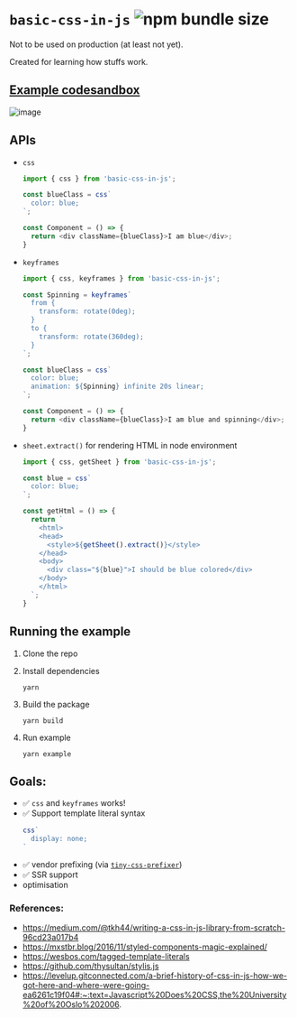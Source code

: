 # `basic-css-in-js` ![npm bundle size](https://img.shields.io/bundlephobia/minzip/basic-css-in-js?style=for-the-badge)

Not to be used on production (at least not yet). 

Created for learning how stuffs work.

## [Example codesandbox](https://codesandbox.io/s/heuristic-wescoff-x8wpi?file=/src/App.js)
![image](https://user-images.githubusercontent.com/7252454/94280844-19aabe00-ff78-11ea-8b28-513f784589f7.png)


## APIs
- `css`
    ```js
    import { css } from 'basic-css-in-js';

    const blueClass = css`
      color: blue;
    `;

    const Component = () => {
      return <div className={blueClass}>I am blue</div>;
    }
    ```

- `keyframes`
    ```js
    import { css, keyframes } from 'basic-css-in-js';

    const Spinning = keyframes`
      from {
        transform: rotate(0deg);
      }
      to {
        transform: rotate(360deg);
      }
    `;

    const blueClass = css`
      color: blue;
      animation: ${Spinning} infinite 20s linear;
    `;

    const Component = () => {
      return <div className={blueClass}>I am blue and spinning</div>;
    }
    ```

- `sheet.extract()` for rendering HTML in node environment
    ```js
    import { css, getSheet } from 'basic-css-in-js';
    
    const blue = css`
      color: blue;
    `;

    const getHtml = () => {
      return `
        <html>
        <head>
          <style>${getSheet().extract()}</style>
        </head>
        <body>
          <div class="${blue}">I should be blue colored</div>
        </body>
        </html>
      `;
    }
    ```

## Running the example
1. Clone the repo

2. Install dependencies
    ```
    yarn
    ```

3. Build the package
    ```
    yarn build
    ```

4. Run example
    ```
    yarn example
    ```

## Goals:
- ✅ `css` and `keyframes` works!
- ✅ Support template literal syntax 
  ```js
  css`
    display: none;
  `
  ```
- ✅ vendor prefixing (via [`tiny-css-prefixer`](https://github.com/kitten/tiny-css-prefixer/))
- ✅ SSR support
- optimisation

### References:
- https://medium.com/@tkh44/writing-a-css-in-js-library-from-scratch-96cd23a017b4
- https://mxstbr.blog/2016/11/styled-components-magic-explained/
- https://wesbos.com/tagged-template-literals
- https://github.com/thysultan/stylis.js
- https://levelup.gitconnected.com/a-brief-history-of-css-in-js-how-we-got-here-and-where-were-going-ea6261c19f04#:~:text=Javascript%20Does%20CSS,the%20University%20of%20Oslo%202006.
